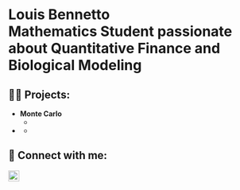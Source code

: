 <h1>Louis Bennetto<br/> <a>Mathematics Student passionate about Quantitative Finance and Biological Modeling</a></h1>

<h2>👨‍💻 Projects:</h2>

- <b>Monte Carlo</b>
  - [](https://github.com/LouisBennetto/)
- <b></b>
  - [](https://github.com/LouisBennetto/)

<h2> 🤳 Connect with me:</h2>

[<img align="left" alt="JoshMadakor | LinkedIn" width="22px" src="https://cdn.jsdelivr.net/npm/simple-icons@v3/icons/linkedin.svg" />][linkedin]

[linkedin]: https://linkedin.com/in/louis-bennetto


<!--
**LouisBennetto** is a ✨ _special_ ✨ repository because its `README.md` (this file) appears on your GitHub profile.

Here are some ideas to get you started:

- 🔭 I’m currently working on ...
- 🌱 I’m currently learning ...
- 👯 I’m looking to collaborate on ...
- 🤔 I’m looking for help with ...
- 💬 Ask me about ...
- 📫 How to reach me: ...
- 😄 Pronouns: ...
- ⚡ Fun fact: ...
-->
